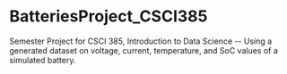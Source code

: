 # BatteriesProject_CSCI385
Semester Project for CSCI 385, Introduction to Data Science -- Using a generated dataset on voltage, current, temperature, and SoC values of a simulated battery.
